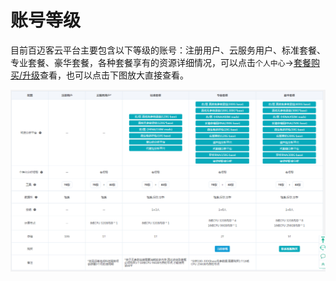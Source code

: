 # 账号等级

目前百迈客云平台主要包含以下等级的账号：注册用户、云服务用户、标准套餐、专业套餐、豪华套餐，各种套餐享有的资源详细情况，可以点击`个人中心`->[套餐购买/升级](https://international.biocloud.net/zh/package/upgrade)查看，也可以点击下图放大直接查看。

![account-level](./img/account-level.png)